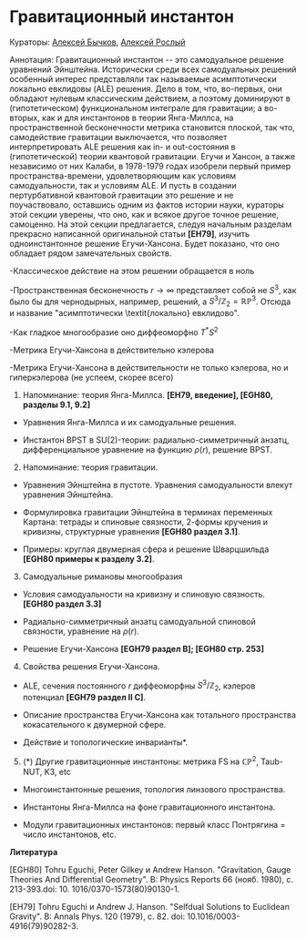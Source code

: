 # Гравитационный инстантон

Кураторы: [Алексей Бычков](mailto:byalst@gmail.com), [Алексей Рослый](mailto:rosly@itep.ru )

Аннотация: Гравитационный инстантон -- это самодуальное решение уравнений Эйнштейна. 
Исторически среди всех самодуальных решений особенный интерес представляли так называемые асимптотически локально евклидовы (ALE) решения.
Дело в том, что, во-первых, они обладают нулевым классическим действием, а поэтому доминируют в (гипотетическом) функциональном интеграле для гравитации; а во-вторых, как и для инстантонов в теории Янга-Миллса, на пространственной бесконечности метрика становится плоской, так что, самодействие гравитации выключается, что позволяет интерпретировать ALE решения как in- и out-состояния в (гипотетической) теории квантовой гравитации.
Егучи и Хансон, а также независимо от них Калаби, в 1978-1979 годах изобрели первый пример пространства-времени, удовлетворяющим как условиям самодуальности, так и условиям ALE.
И пусть в создании пертурбативной квантовой гравитации это решение и не поучаствовало, оставшись одним из фактов истории науки, кураторы этой секции уверены, что оно, как и всякое другое точное решение, самоценно. 
На этой секции предлагается, следуя начальным разделам прекрасно написанной оригинальной статьи **[EH79]**, изучить одноинстантонное решение Егучи-Хансона. Будет показано, что оно обладает рядом замечательных свойств.

  -Классическое действие на этом решении обращается в ноль
  
  -Пространственная бесконечность $r\rightarrow\infty$ представляет собой не $S^3$, как было бы для чернодырных, например, решений, а $S^3/\mathbb{Z}_2 = \mathbb{RP}^3$. Отсюда и название "асимптотически \textit{локально} евклидово".
  
  -Как гладкое многообразие оно диффеоморфно $T^*S^2$
	
  -Метрика Егучи-Хансона в действительно кэлерова
  
  -Метрика Егучи-Хансона в действительности не только кэлерова, но и гиперкэлерова (не успеем, скорее всего)

1. Напоминание: теория Янга-Миллса.  **[EH79, введение],  [EGH80, разделы 9.1, 9.2]**
  
  - Уравнения Янга-Миллса и их самодуальные решения.
  
  - Инстантон BPST в $\mathrm{SU}(2)$-теории: радиально-симметричный анзатц, дифференциальное уравнение на функцию $\rho(r)$, решение BPST.

2. Напоминание: теория гравитации.

  - Уравнения Эйнштейна в пустоте. Уравнения самодуальности влекут уравнения Эйнштейна.
  
  - Формулировка гравитации Эйнштейна в терминах переменных Картана: тетрады и спиновые связности, 2-формы кручения и кривизны, структурные уравнения **[EGH80 раздел 3.1]**.

  - Примеры: круглая двумерная сфера и решение Шварцшильда **[EGH80 примеры к разделу 3.2]**. 

3. Самодуальные римановы многообразия

  - Условия самодуальности на кривизну и спиновую связность. **[EGH80 раздел 3.3]**

  - Радиально-симметричный анзатц самодуальной спиновой связности, уравнение на $\rho(r)$.

  - Решение Егучи-Хансона **[EGH79 раздел B]; [EGH80 стр. 253]**

4. Свойства решения Егучи-Хансона.

  - ALE, сечения постоянного $r$ диффеоморфны $S^3/\mathbb{Z}_2$, кэлеров потенциал **[EGH79 раздел II С]**.
  
  - Описание пространства Егучи-Хансона как тотального пространства кокасательного к двумерной сфере.
  
  - Действие и топологические инварианты*.
  
5. (*) Другие гравитационные инстантоны: метрика FS на $\mathbb{CP}^2$, Taub-NUT, K3, etc

  - Многоинстантонные решения, топология линзового пространства.
  
  - Инстантоны Янга-Миллса на фоне гравитационного инстантона.
  
  - Модули гравитационных инстантонов: первый класс Понтрягина = число инстантонов, etc.

**Литература**

  [EGH80] Tohru Eguchi, Peter Gilkey и Andrew Hanson.  "Gravitation, Gauge Theories And
Differential Geometry". В: Physics Reports 66 (нояб. 1980), с. 213-393.doi: 10.
1016/0370-1573(80)90130-1.

  [EH79] Tohru Eguchi и Andrew J. Hanson. "Selfdual Solutions to Euclidean Gravity". В:
Annals Phys. 120 (1979), с. 82.
 doi: 10.1016/0003-4916(79)90282-3.
